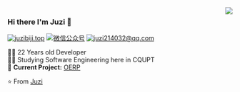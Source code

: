<img align='right' src="https://github-readme-stats.vercel.app/api?username=juzi214032&show_icons=true">

### Hi there I'm Juzi :lemon:

[![juzibiji.top](https://img.shields.io/static/v1?label=个人博客&message=juzibiji.top&color=yellow&logo=&style=flat-square&logoColor=white)](https://www.juzibiji.top/)
[![微信公众号](https://img.shields.io/static/v1?label=微信公众号&message=是小桔啦&color=orange&logo=Instagram&style=flat-square&logoColor=white)](https://img.juzibiji.top/20200608015057.png)
[![juzi214032@qq.com](https://img.shields.io/static/v1?label=邮箱&message=juzi214032@qq.com&color=red&logo=gmail&style=flat-square&logoColor=white)](mailto:juzi214032@qq.com)
  
  
👨‍💻 22 Years old Developer  
👨‍🎓 Studying Software Engineering here in CQUPT  
🚧 **Current Project:** [OERP](https://github.com/juzi214032/OERP)

⭐️ From [Juzi](https://github.com/juz214032)
